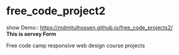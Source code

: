 # free_code_project2
show Demo:: https://mdmitulhossen.github.io/free_code_projects2/ <br>
<strong>This is servey Form</strong><br>
<p>Free code camp responsive web design course projects</p>

